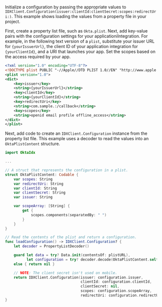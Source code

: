 Initialize a configuration by passing the appropriate values to `IDXClient.Configuration(issuer:clientId:clientSecret:scopes:redirectUri:)`. This example shows loading the values from a property file in your project.

First, create a property list file, such as `Okta.plist`. Next, add key-value pairs with the configuration settings for your applicationiIntegration. For example, in the following text version of a `plist`, substitute your issuer URL for `{yourIssuerUrl}`, the client ID of your application integration for `{yourClientId}`, and a URI that launches your app. Set the scopes based on the access required by your app.

```xml
<?xml version="1.0" encoding="UTF-8"?>
<!DOCTYPE plist PUBLIC "-//Apple//DTD PLIST 1.0//EN" "http://www.apple.com/DTDs/PropertyList-1.0.dtd">
<plist version="1.0">
<dict>
    <key>issuer</key>
    <string>{yourIssuerUrl}</string>
    <key>clientId</key>
    <string>{yourClientId}</string>
    <key>redirectUri</key>
    <string>com.sample.:/callback</string>
    <key>scopes</key>
    <string>openid email profile offline_access</string>
</dict>
</plist>
```

Next, add code to create an `IDXClient.Configuration` instance from the property list file. This example uses a decoder to read the values into an `OktaPlistContent` structure.

```swift
import OktaIdx

...

// A struct that represents the configuration in a plist.
struct OktaPlistContent: Codable {
    var scopes: String
    var redirectUri: String
    var clientId: String
    var clientSecret: String
    var issuer: String

    var scopeArray: [String] {
        get {
            scopes.components(separatedBy: " ")
        }
    }
}

// Read the contents of the plist and return a configuration.
func loadConfiguration() -> IDXClient.Configuration? {
    let decoder = PropertyListDecoder()

    guard let data = try? Data.init(contentsOf: plistURL),
          let configuration = try? decoder.decode(OktaPlistContent.self, from: data)
    else { return nil }

    // NOTE: The client secret isn't used on mobile.
    return IDXClient.Configuration(issuer: configuration.issuer,
                                   clientId: configuration.clientId,
                                   clientSecret: nil,
                                   scopes: configuration.scopeArray,
                                   redirectUri: configuration.redirectUri)
}

```

